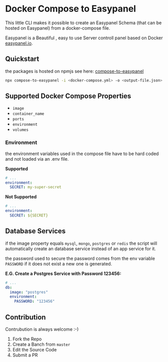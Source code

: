 # Docker Compose to Easypanel

This little CLI makes it possible to create an Easypanel Schema (that can be hosted on Easypanel) from a docker-compose file.

Easypanel is a Beautiful , easy to use Server controll panel based on Docker [easypanel.io](https://easypanel.io).

## Quickstart

the packages is hosted on npmjs see here: [compose-to-easypanel](https://npmjs.com/package/compose-to-easypanel)

```sh
npx compose-to-easypanel -i <docker-compose.yml> -o <output-file.json>
```

## Supported Docker Compose Properties

- `image`
- `container_name`
- `ports`
- `environment`
- `volumes`

### Environment

the environment variables used in the compose file have to be hard coded and not loaded via an .env file.

**Supported**

```yml
# ...
environment:
  SECRET: my-super-secret
```

**Not Supported**

```yml
# ...
environment:
  SECRET: ${SECRET}
```

## Database Services

if the image property equals `mysql`, `mongo`, `postgres` or `redis` the script will automatically create an database service instead of an app service for it.

the password used to secure the password comes from the env variable `PASSWORD` if it does not exist a new one is generated.

**E.G. Create a Postgres Service with Password 123456:**

```yml
# ...
db:
  image: "postgres"
  environment:
    PASSWORD: "123456"
```

## Contribution

Contrubution is always welcome :-)

1. Fork the Repo
2. Create a Banch from `master`
3. Edit the Source Code
4. Submit a PR
